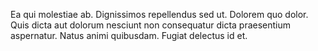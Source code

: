 Ea qui molestiae ab. Dignissimos repellendus sed ut. Dolorem quo dolor. Quis dicta aut dolorum nesciunt non consequatur dicta praesentium aspernatur. Natus animi quibusdam. Fugiat delectus id et.